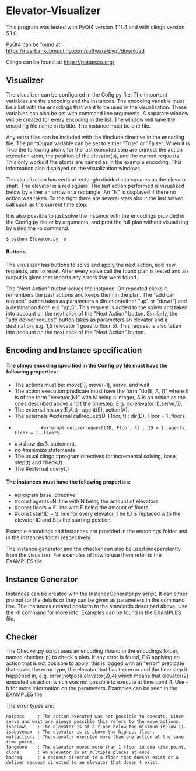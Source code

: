 # Elevator-Visualizer
This program was tested with PyQt4 version 4.11.4 and with clingo version 5.1.0

PyQt4 can be found at: https://riverbankcomputing.com/software/pyqt/download

Clingo can be found at: https://potassco.org/

## Visualizer

The visualizer can be configured in the Cofig.py file. The important variables are the encoding and the instances. The encoding variable must be a list with the encodings that want to be used in the visualization. These variables can also be set with command line arguments. A separate window will be created for every encoding in the list. The window will have the encoding file name in its title. The instance must be one file.

Any extra files can be included with the #include directive in the encoding file. The printOuput variable can be set to either "True" or "False". When it is True the following atoms for the last executed step are printed: the action execution atom, the position of the elevator(s), and the current requests. This only works if the atoms are named as in the example encoding. This information also displayed on the visualization windows.

The visualization has vertical rectangle divided into squares as the elevator shaft. The elevator is a red square. The last action performed is visualized below by either an arrow or a rectangle. An "N" is displayed if there no action was taken. To the right there are several stats about the last solved call such as the current time step.

It is also possible to just solve the instance with the encodings provided in the Config.py file or by arguments, and print the full plan without visualizing by using the -o command.

```
$ python Elevator.py -o
```

#### Buttons

The visualizer has buttons to solve and apply the next action, add new requests, and to reset. After every solve call the found plan is tested and an output is given that reports any errors that were found.

The "Next Action" button solves the instance. On repeated clicks it remembers the past actions and keeps them in the plan. The "add call request" button takes as parameters a direction(either "up" or "down") and a destination floor, e.g "up,5". This request is added to the solver and taken into account on the next click of the "Next Action" button. Similarly, the "add deliver request" button takes as parameters an elevator and a destination, e.g. 1,5 (elevator 1 goes to floor 5). This request is also taken into account on the next click of the "Next Action" button.

## Encoding and Instance specification

#### The clingo encoding specified in the Config.py file must have the following properties:

- The actions must be: move(1), move(-1), serve, and wait
- The action execution predicate must have the form "do(E, A, t)" where E is of the form "elevator(N)" with N being a integer, A is an action as the ones described above and t the timestep. E.g. do(elevator(1),serve,5).
- The external history(E,A,t) : agent(E), action(A).
- The externals #external callrequest(D, Floor, t) : dir(D), Floor = 1..floors.
-				#external deliverrequest(ID, Floor, t) : ID = 1..agents, Floor = 1..floors.
- a #show do/3. statement.
- no #minimize statements
- The usual clingo #program directives for incremental solving, base, step(t) and check(t).
- The #external query(t)

#### The instances must have the following properties:

- #program base. directive
- #const agents=N. line with N being the amount of elevators
- #const floors = F. line with F being the amount of floors
- #const startID = S. line for every elevator. The ID is replaced with the elevator ID and S is the starting position.


Example encodings and instances are provided in the encodings folder and in the instances folder respectively.


The instance generator and the checker can also be used independently from the visualizer. For examples of how to use them refer to the EXAMPLES file.
	
## Instance Generator

Instances can be created with the InstanceGenerator.py script. It can either prompt for the details or they can be given as parameters in the command line. The instances created conform to the standards described above. Use the -h command for more info. Examples can be found in the EXAMPLES file.

## Checker

The Checker.py script uses an encoding (found in the encodings folder, named checker.lp) to check a plan. If any error is found, E.G applying an action that is not posisble to apply, this is logged with an "error" predicate that saves the error type, the elevator that has the error and the time step it happened in, e.g. error(notposs,elevator(2),4) which means that elevator(2) executed an action which was not possible to execute at time point 4. Use -h for more information on the parameters. Examples can be seen in the EXAMPLES file.

The error types are:
```
notposs     : The action executed was not possible to execute. Since serve and wait are always possible this refers to the move actions.
isbelow1    : The elevator is at a floor below the minimum (below 1). 
isabovemax  : The elevator is is above the highest floor.
multactions : The elevator executed more than one action at the same time point.
longmove    : The elevator moved more than 1 floor in one time point.
clone       : An elevator is at multiple places at once.
badreq      : A request directed to a floor that doesnt exist or a deliver request directed to an elevator that doesn't exist.
```
